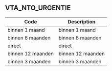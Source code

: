 ## VTA_NTO_URGENTIE				
				
|	Code	|	Description	|
|	---	|	---	|
|	binnen 1 maand	|	binnen 1 maand	|
|	binnen 6 maanden	|	binnen 6 maanden	|
|	direct	|	direct	|
|	binnen 12 maanden	|	binnen 12 maanden	|
|	binnen 3 maanden	|	binnen 3 maanden	|

